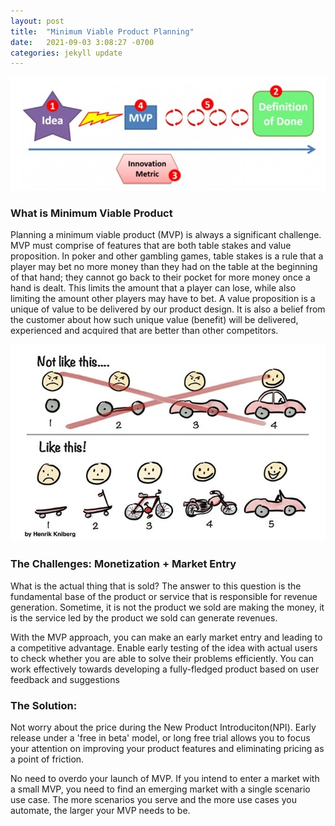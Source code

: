 ```yaml
---
layout: post
title:  "Minimum Viable Product Planning"
date:   2021-09-03 3:08:27 -0700
categories: jekyll update
---
```

![Alt Text](/assets/img/mvp1.jpg)

### What is Minimum Viable Product

Planning a minimum viable product (MVP) is always a significant challenge. MVP must comprise of features that are both table stakes and value proposition. In poker and other gambling games, table stakes is a rule that a player may bet no more money than they had on the table at the beginning of that hand; they cannot go back to their pocket for more money once a hand is dealt. This limits the amount that a player can lose, while also limiting the amount other players may have to bet. A value proposition is a unique of value to be delivered by our product design. It is also a belief from the customer about how such unique value (benefit) will be delivered, experienced and acquired that are better than other competitors.

![Alt Text](/assets/img/mvp2.jpg)

### The Challenges: Monetization + Market Entry

What is the actual thing that is sold? The answer to this question is the fundamental base of the product or service that is responsible for revenue generation. Sometime, it is not the product we sold are making the money, it is the service led by the product we sold can generate revenues. 

With the MVP approach, you can make an early market entry and leading to a competitive advantage. Enable early testing of the idea with actual users to check whether you are able to solve their problems efficiently. You can work effectively towards developing a fully-fledged product based on user feedback and suggestions

### The Solution: 

Not worry about the price during the New Product Introduciton(NPI). Early release under a 'free in beta' model, or long free trial allows you to focus your attention on improving your product features and eliminating pricing as a point of friction.

No need to overdo your launch of MVP. If you intend to enter a market with a small MVP, you need to find an emerging market with a single scenario use case. The more scenarios you serve and the more use cases you automate, the larger your MVP needs to be.